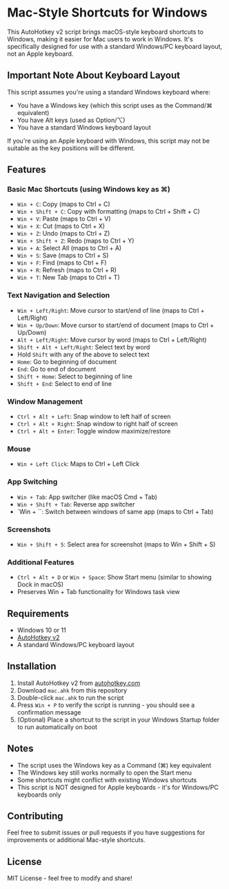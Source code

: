 # Mac-Style Shortcuts for Windows

This AutoHotkey v2 script brings macOS-style keyboard shortcuts to Windows, making it easier for Mac users to work in Windows. It's specifically designed for use with a standard Windows/PC keyboard layout, not an Apple keyboard.

## Important Note About Keyboard Layout
This script assumes you're using a standard Windows keyboard where:
- You have a Windows key (which this script uses as the Command/⌘ equivalent)
- You have Alt keys (used as Option/⌥)
- You have a standard Windows keyboard layout

If you're using an Apple keyboard with Windows, this script may not be suitable as the key positions will be different.

## Features

### Basic Mac Shortcuts (using Windows key as ⌘)
- `Win + C`: Copy (maps to Ctrl + C)
- `Win + Shift + C`: Copy with formatting (maps to Ctrl + Shift + C)
- `Win + V`: Paste (maps to Ctrl + V)
- `Win + X`: Cut (maps to Ctrl + X)
- `Win + Z`: Undo (maps to Ctrl + Z)
- `Win + Shift + Z`: Redo (maps to Ctrl + Y)
- `Win + A`: Select All (maps to Ctrl + A)
- `Win + S`: Save (maps to Ctrl + S)
- `Win + F`: Find (maps to Ctrl + F)
- `Win + R`: Refresh (maps to Ctrl + R)
- `Win + T`: New Tab (maps to Ctrl + T)

### Text Navigation and Selection
- `Win + Left/Right`: Move cursor to start/end of line (maps to Ctrl + Left/Right)
- `Win + Up/Down`: Move cursor to start/end of document (maps to Ctrl + Up/Down)
- `Alt + Left/Right`: Move cursor by word (maps to Ctrl + Left/Right)
- `Shift + Alt + Left/Right`: Select text by word
- Hold `Shift` with any of the above to select text
- `Home`: Go to beginning of document
- `End`: Go to end of document
- `Shift + Home`: Select to beginning of line
- `Shift + End`: Select to end of line

### Window Management
- `Ctrl + Alt + Left`: Snap window to left half of screen
- `Ctrl + Alt + Right`: Snap window to right half of screen
- `Ctrl + Alt + Enter`: Toggle window maximize/restore

### Mouse
- `Win + Left Click`: Maps to Ctrl + Left Click

### App Switching
- `Win + Tab`: App switcher (like macOS Cmd + Tab)
- `Win + Shift + Tab`: Reverse app switcher
- `Win + \``: Switch between windows of same app (maps to Ctrl + Tab)

### Screenshots
- `Win + Shift + 5`: Select area for screenshot (maps to Win + Shift + S)

### Additional Features
- `Ctrl + Alt + D` or `Win + Space`: Show Start menu (similar to showing Dock in macOS)
- Preserves Win + Tab functionality for Windows task view

## Requirements
- Windows 10 or 11
- [AutoHotkey v2](https://www.autohotkey.com/)
- A standard Windows/PC keyboard layout

## Installation
1. Install AutoHotkey v2 from [autohotkey.com](https://www.autohotkey.com/)
2. Download `mac.ahk` from this repository
3. Double-click `mac.ahk` to run the script
4. Press `Win + P` to verify the script is running - you should see a confirmation message
5. (Optional) Place a shortcut to the script in your Windows Startup folder to run automatically on boot

## Notes
- The script uses the Windows key as a Command (⌘) key equivalent
- The Windows key still works normally to open the Start menu
- Some shortcuts might conflict with existing Windows shortcuts
- This script is NOT designed for Apple keyboards - it's for Windows/PC keyboards only

## Contributing
Feel free to submit issues or pull requests if you have suggestions for improvements or additional Mac-style shortcuts.

## License
MIT License - feel free to modify and share! 